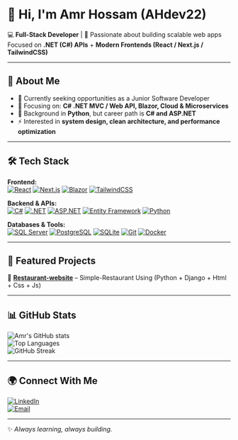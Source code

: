 # 👋 Hi, I'm Amr Hossam (AHdev22)  

💻 **Full-Stack Developer** | 🚀 Passionate about building scalable web apps  
Focused on **.NET (C#) APIs** + **Modern Frontends (React / Next.js / TailwindCSS)**  

---

## 🚀 About Me
- 🔭 Currently seeking opportunities as a Junior Software Developer
- 🌱 Focusing on: **C# .NET MVC / Web API, Blazor, Cloud & Microservices**  
- 🧩 Background in **Python**, but career path is **C# and ASP.NET**  
- ⚡ Interested in **system design, clean architecture, and performance optimization**  

---

## 🛠️ Tech Stack  

**Frontend:**  
[![React](https://img.shields.io/badge/React-20232A?logo=react&logoColor=61DAFB)](https://react.dev)
[![Next.js](https://img.shields.io/badge/Next.js-000000?logo=nextdotjs&logoColor=white)](https://nextjs.org)
[![Blazor](https://img.shields.io/badge/Blazor-5C2D91?logo=blazor&logoColor=white)](https://dotnet.microsoft.com/apps/aspnet/web-apps/blazor)
[![TailwindCSS](https://img.shields.io/badge/TailwindCSS-38B2AC?logo=tailwind-css&logoColor=white)](https://tailwindcss.com)

**Backend & APIs:**  
[![C#](https://img.shields.io/badge/C%23-239120?logo=c-sharp&logoColor=white)](https://learn.microsoft.com/dotnet/csharp/)
[![.NET](https://img.shields.io/badge/.NET-512BD4?logo=dotnet&logoColor=white)](https://dotnet.microsoft.com/)
[![ASP.NET](https://img.shields.io/badge/ASP.NET_Core-512BD4?logo=dotnet&logoColor=white)](https://learn.microsoft.com/aspnet/core/)
[![Entity Framework](https://img.shields.io/badge/Entity_Framework-512BD4?logo=dotnet&logoColor=white)](https://learn.microsoft.com/ef/)
[![Python](https://img.shields.io/badge/Python-3776AB?logo=python&logoColor=white)](https://www.python.org/)

**Databases & Tools:**  
[![SQL Server](https://img.shields.io/badge/SQL_Server-CC2927?logo=microsoft-sql-server&logoColor=white)](https://learn.microsoft.com/sql/sql-server/)
[![PostgreSQL](https://img.shields.io/badge/PostgreSQL-4169E1?logo=postgresql&logoColor=white)](https://www.postgresql.org/)
[![SQLite](https://img.shields.io/badge/SQLite-003B57?logo=sqlite&logoColor=white)](https://www.sqlite.org/)
[![Git](https://img.shields.io/badge/Git-F05032?logo=git&logoColor=white)](https://git-scm.com/)
[![Docker](https://img.shields.io/badge/Docker-2496ED?logo=docker&logoColor=white)](https://www.docker.com/)


---

## 📌 Featured Projects  
🔹 **[Restaurant-website](https://github.com/AHdev22/Coursera-Django-MVT.git)** – Simple-Restaurant Using (Python + Django + Html + Css + Js)

---

## 📊 GitHub Stats  

![Amr's GitHub stats](https://github-readme-stats.vercel.app/api?username=AHdev22&show_icons=true&theme=tokyonight)  
![Top Languages](https://github-readme-stats.vercel.app/api/top-langs/?username=AHdev22&layout=compact&theme=tokyonight)  
![GitHub Streak](https://github-readme-streak-stats.herokuapp.com/?user=AHdev22&theme=tokyonight)  

---

## 🌍 Connect With Me  
[![LinkedIn](https://img.shields.io/badge/LinkedIn-0A66C2?logo=linkedin&logoColor=white)](https://www.linkedin.com/in/amr-hossam-89ba17312/)  
[![Email](https://img.shields.io/badge/Email-amr.h.dev22%40gmail.com-red?logo=gmail&logoColor=white)](https://mail.google.com/mail/?view=cm&fs=1&to=amr.h.dev22@gmail.com&su=Job%20Opportunity%20-%20Contact%20from%20GitHub&body=Hi%20Amr,%0D%0A%0D%0AI%20found%20your%20GitHub%20profile%20and%20would%20like%20to%20connect%20with%20you%20regarding...)


---
✨ *Always learning, always building.*  
